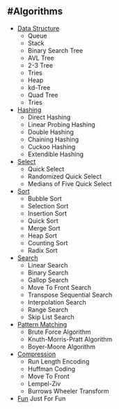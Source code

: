 #Algorithms
---
- [Data Structure](https://github.com/jingt06/Algorithms/tree/master/DataStructures)
  - Queue
  - Stack
  - Binary Search Tree
  - AVL Tree
  - 2-3 Tree
  - Tries
  - Heap
  - kd-Tree
  - Quad Tree
  - Tries
- [Hashing](https://github.com/jingt06/Algorithms/tree/master/Hashing)
  - Direct Hashing
  - Linear Probing Hashing
  - Double Hashing
  - Chaining Hashing
  - Cuckoo Hashing
  - Extendible Hashing
- [Select](https://github.com/jingt06/Algorithms/tree/master/Select)
  - Quick Select
  - Randomized Quick Select
  - Medians of Five Quick Select
- [Sort](https://github.com/jingt06/Algorithms/tree/master/Sort)
  - Bubble Sort
  - Selection Sort
  - Insertion Sort
  - Quick Sort
  - Merge Sort
  - Heap Sort
  - Counting Sort
  - Radix Sort
- [Search](https://github.com/jingt06/Algorithms/tree/master/Search) 
  - Linear Search
  - Binary Search
  - Gallop Search
  - Move To Front Search
  - Transpose Sequential Search
  - Interpolation Search
  - Range Search
  - Skip List Search
- [Pattern Matching](https://github.com/jingt06/Algorithms/tree/master/PatternMatching)
  - Brute Force Algorithm
  - Knuth-Morris-Pratt Algorithm
  - Boyer-Moore Algorithm
- [Compression](https://github.com/jingt06/Algorithms/tree/master/Compression)
  - Run Length Encoding
  - Huffman Coding
  - Move To Front
  - Lempel-Ziv
  - Burrows Wheeler Transform
- [Fun](https://github.com/jingt06/Algorithms/tree/master/Fun) Just For Fun
  